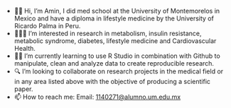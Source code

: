 - ✋🏼 Hi, I’m Amin, I did med school at the University of Montemorelos in Mexico and have a diploma in lifestyle medicine by the University of Ricardo Palma in Peru.
- 👨🏽‍💻 I’m interested in research in metabolism, insulin resistance, metabolic syndrome, diabetes, lifestyle medicine and Cardiovascular Health. 
- ✍🏾 I’m currently learning to use R Studio in combination with Github to manipulate, clean and analyze data to create reproducible research. 
- 🔍 I’m looking to collaborate on research projects in the medical field or in any area listed above with the objective of producing a scientific paper. 
- 📫 How to reach me:
Email: 1140271@alumno.um.edu.mx
